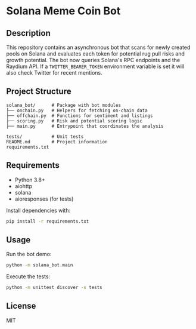 # Solana Meme Coin Bot

## Description
This repository contains an asynchronous bot that scans for newly created pools on Solana and evaluates each token for potential rug pull risks and growth potential. The bot now queries Solana's RPC endpoints and the Raydium API. If a `TWITTER_BEARER_TOKEN` environment variable is set it will also check Twitter for recent mentions.

## Project Structure
```
solana_bot/      # Package with bot modules
├── onchain.py   # Helpers for fetching on-chain data
├── offchain.py  # Functions for sentiment and listings
├── scoring.py   # Risk and potential scoring logic
├── main.py      # Entrypoint that coordinates the analysis

tests/           # Unit tests
README.md        # Project information
requirements.txt
```

## Requirements
- Python 3.8+
- aiohttp
- solana
- aioresponses (for tests)

Install dependencies with:
```bash
pip install -r requirements.txt
```

## Usage
Run the bot demo:
```bash
python -m solana_bot.main
```

Execute the tests:
```bash
python -m unittest discover -s tests
```

## License
MIT
